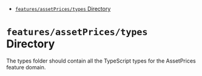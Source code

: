 <!-- START doctoc generated TOC please keep comment here to allow auto update -->
<!-- DON'T EDIT THIS SECTION, INSTEAD RE-RUN doctoc TO UPDATE -->

- [`features/assetPrices/types` Directory](#featuresassetpricestypes-directory)

<!-- END doctoc generated TOC please keep comment here to allow auto update -->

# `features/assetPrices/types` Directory

The types folder should contain all the TypeScript types for the AssetPrices feature domain.
